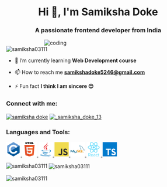 <h1 align="center">Hi 👋, I'm Samiksha Doke</h1>
<h3 align="center">A passionate frontend developer from India</h3>

<img align="right" alt="coding" width="400" src="https://www.shutterstock.com/image-vector/young-woman-writes-code-on-260nw-1731157933.jpg">

<p align="left"> <img src="https://komarev.com/ghpvc/?username=samiksha03111&label=Profile%20views&color=0e75b6&style=flat" alt="samiksha03111" /> </p>

- 🌱 I’m currently learning **Web Development course**

- 📫 How to reach me **samikshadoke5246@gmail.com**

- ⚡ Fun fact **I think I am sincere 😊**

<h3 align="left">Connect with me:</h3>
<p align="left">
<a href="https://dev.to/samiksha doke" target="blank"><img align="center" src="https://raw.githubusercontent.com/rahuldkjain/github-profile-readme-generator/master/src/images/icons/Social/devto.svg" alt="samiksha doke" height="30" width="40" /></a>
<a href="https://instagram.com/_samiksha_doke_13" target="blank"><img align="center" src="https://raw.githubusercontent.com/rahuldkjain/github-profile-readme-generator/master/src/images/icons/Social/instagram.svg" alt="_samiksha_doke_13" height="30" width="40" /></a>
</p>

<h3 align="left">Languages and Tools:</h3>
<p align="left"> <a href="https://www.cprogramming.com/" target="_blank" rel="noreferrer"> <img src="https://raw.githubusercontent.com/devicons/devicon/master/icons/c/c-original.svg" alt="c" width="40" height="40"/> </a> <a href="https://www.w3.org/html/" target="_blank" rel="noreferrer"> <img src="https://raw.githubusercontent.com/devicons/devicon/master/icons/html5/html5-original-wordmark.svg" alt="html5" width="40" height="40"/> </a> <a href="https://www.java.com" target="_blank" rel="noreferrer"> <img src="https://raw.githubusercontent.com/devicons/devicon/master/icons/java/java-original.svg" alt="java" width="40" height="40"/> </a> <a href="https://developer.mozilla.org/en-US/docs/Web/JavaScript" target="_blank" rel="noreferrer"> <img src="https://raw.githubusercontent.com/devicons/devicon/master/icons/javascript/javascript-original.svg" alt="javascript" width="40" height="40"/> </a> <a href="https://www.mysql.com/" target="_blank" rel="noreferrer"> <img src="https://raw.githubusercontent.com/devicons/devicon/master/icons/mysql/mysql-original-wordmark.svg" alt="mysql" width="40" height="40"/> </a> <a href="https://reactjs.org/" target="_blank" rel="noreferrer"> <img src="https://raw.githubusercontent.com/devicons/devicon/master/icons/react/react-original-wordmark.svg" alt="react" width="40" height="40"/> </a> <a href="https://www.typescriptlang.org/" target="_blank" rel="noreferrer"> <img src="https://raw.githubusercontent.com/devicons/devicon/master/icons/typescript/typescript-original.svg" alt="typescript" width="40" height="40"/> </a> </p>

<p><img align="left" src="https://github-readme-stats.vercel.app/api/top-langs?username=samiksha03111&show_icons=true&locale=en&layout=compact" alt="samiksha03111" /></p>

<p>&nbsp;<img align="center" src="https://github-readme-stats.vercel.app/api?username=samiksha03111&show_icons=true&locale=en" alt="samiksha03111" /></p>

<p><img align="center" src="https://github-readme-streak-stats.herokuapp.com/?user=samiksha03111&" alt="samiksha03111" /></p>
